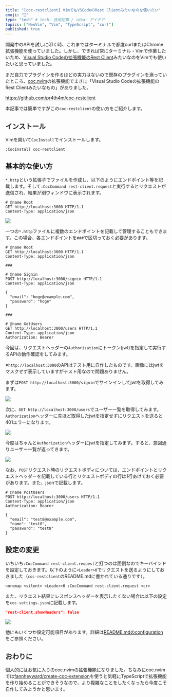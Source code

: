 ```yaml
---
title: "[coc-restclient] VimでもVSCodeのRest Clientみたいなのを使いたい"
emoji: "💬"
type: "tech" # tech: 技術記事 / idea: アイデア
topics: ["NeoVim", "Vim", "TypeScript", "curl"]
published: true
---
```


開発中のAPIを試しに叩く時、これまではターミナルで都度curlまたはChrome拡張機能を使っていました。しかし、できれば常にターミナル・Vimで作業したいため、[Visual Studio Codeの拡張機能のRest Client](https://marketplace.visualstudio.com/items?itemName=humao.rest-client)みたいなのをVimでも使いたいと思っていました。

まだ自力でプラグインを作るほどの実力はないので既存のプラグインを漁っていたところ、[coc.nvim](https://github.com/neoclide/coc.nvim)の拡張機能でまさに「Visual Studio Codeの拡張機能のRest Clientみたいなもの」がありました。

https://github.com/pr4th4m/coc-restclient

本記事では簡単ですがこの`coc-restclient`の使い方をご紹介します。


## インストール

Vimを開いて`CocInstall`でインストールします。

```
:CocInstall coc-restclient
```

## 基本的な使い方

`*.http`という拡張子でファイルを作成し、以下のようにエンドポイント等を記載します。そして`:CocCommand rest-client.request`と実行するとリクエストが送信され、結果が別ウィンドウに表示されます。

```shell:restclient.http
# @name Root
GET http://localhost:3000 HTTP/1.1
Content-Type: application/json
```

![](https://storage.googleapis.com/zenn-user-upload/2eb771aca55df40c2e144637.png)

一つの`*.http`ファイルに複数のエンドポイントを記載して管理することもできます。この場合、各エンドポイントを`###`で区切っておく必要があります。

```shell:restclient.http
# @name Root
GET http://localhost:3000 HTTP/1.1
Content-Type: application/json

###

# @name Signin
POST http://localhost:3000/signin HTTP/1.1
Content-Type: application/json

{
  "email": "hoge@example.com",
  "password": "hoge"
}

###

# @name GetUsers
GET http://localhost:3000/users HTTP/1.1
Content-Type: application/json
Authorization: Bearer
```

今回は、リクエストヘッダーの`Authorization`にトークン(jwt)を指定して実行するAPIの動作確認をしてみます。

※`http://localhost:3000`のAPIはテスト用に自作したものです。画像にはjwtをマスクせず表示していますがテスト用なので問題ありません。

まずは`POST http://localhost:3000/signin`でサインインしてjwtを取得してみます。

![](https://storage.googleapis.com/zenn-user-upload/9d67c0269332636a712a6e1b.png)

次に、`GET http://localhost:3000/users`でユーザー一覧を取得してみます。`Authorization`ヘッダーに先ほど取得したjwtを指定せずにリクエストを送ると401エラーになります。

![](https://storage.googleapis.com/zenn-user-upload/d4bb5675fdbe244a5871b07e.png)

今度はちゃんと`Authorization`ヘッダーにjwtを指定してみます。すると、意図通りユーザー一覧が返ってきます。

![](https://storage.googleapis.com/zenn-user-upload/26f12277053ea9339a4613ce.png)

なお、`POST`リクエスト時のリクエストボディについては、エンドポイントとリクエストヘッダーを記載している行とリクエストボディの行は1行あけておく必要があります。また、jsonで記載します。

```shell:restclient.http
# @name PostUsers
POST http://localhost:3000/users HTTP/1.1
Content-Type: application/json
Authorization: Bearer

{
  "email": "test8@example.com",
  "name": "test8",
  "password": "test8"
}
```


## 設定の変更

いちいち`:CocCommand rest-client.request`と打つのは面倒なのでキーバインドを設定しておきます。以下のように`<Leader>0`でリクエストを送るようにしておきました（`coc-restclient`のREADME.mdに書かれている通りです）。

```vim
noremap <silent> <Leader>0 :CocCommand rest-client.request <cr>
```

また、リクエスト結果にレスポンスヘッダーを表示したくない場合は以下の設定を`coc-settings.json`に記載します。

```json:coc-settings.json
"rest-client.showHeaders": false
```

![](https://storage.googleapis.com/zenn-user-upload/cb82fa54c542a1fbd264571b.png)

他にもいくつか設定可能項目があります。詳細は[README.mdのconfiguration](https://github.com/pr4th4m/coc-restclient#configuration)をご参照ください。


## おわりに

個人的にはお気に入りのcoc.nvimの拡張機能になりました。ちなみにcoc.nvimでは[fannheyward/create-coc-extension](https://github.com/fannheyward/create-coc-extension)を使うと気軽にTypeScriptで拡張機能を作り始めることができそうなので、より複雑なことをしたくなったら今度こそ自作してみようかと思います。
